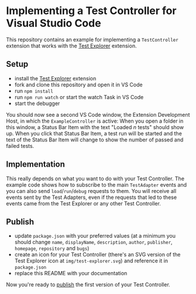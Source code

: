 # Implementing a Test Controller for Visual Studio Code

This repository contains an example for implementing a `TestController` extension that works with the
[Test Explorer](https://marketplace.visualstudio.com/items?itemName=hbenl.vscode-test-explorer) extension.

## Setup

* install the [Test Explorer](https://marketplace.visualstudio.com/items?itemName=hbenl.vscode-test-explorer) extension
* fork and clone this repository and open it in VS Code
* run `npm install`
* run `npm run watch` or start the watch Task in VS Code
* start the debugger

You should now see a second VS Code window, the Extension Development Host, in which the `ExampleController` is active:
When you open a folder in this window, a Status Bar Item with the text "Loaded *n* tests" should show up.
When you click that Status Bar Item, a test run will be started and the text of the Status Bar Item will change
to show the number of passed and failed tests.

## Implementation

This really depends on what you want to do with your Test Controller.
The example code shows how to subscribe to the main `TestAdapter` events and you can also send `load`/`run`/`debug`
requests to them.
You will receive all events sent by the Test Adapters, even if the requests that led to these events came from 
the Test Explorer or any other Test Controller.

## Publish

* update `package.json` with your preferred values (at a minimum you should change `name`, `displayName`, `description`, `author`, `publisher`, `homepage`, `repository` and `bugs`)
* create an icon for your Test Controller (there's an SVG version of the Test Explorer icon at `img/test-explorer.svg`) and reference it in `package.json`
* replace this README with your documentation

Now you're ready to [publish](https://code.visualstudio.com/docs/extensions/publish-extension) the first version of your Test Controller.
